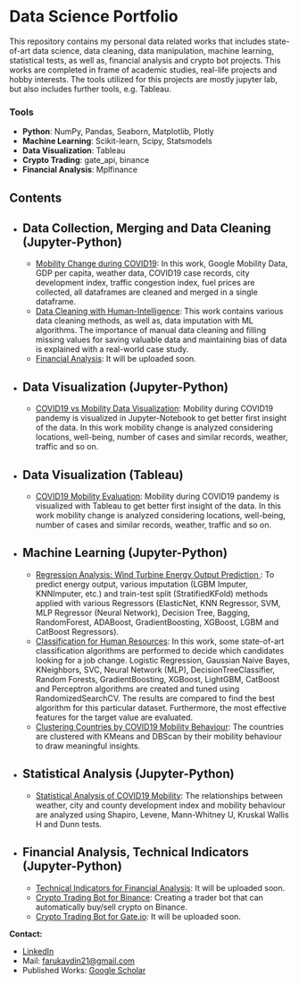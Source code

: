 # Data Science Portfolio
This repository contains my personal data related works that includes state-of-art data science, data cleaning, data manipulation, machine learning, statistical tests, as well as, financial analysis and crypto bot projects. This works are completed in frame of academic studies, real-life projects and hobby interests.
The tools utilized for this projects are mostly jupyter lab, but also includes further tools, e.g. Tableau. 

### Tools
  - **Python**: NumPy, Pandas, Seaborn, Matplotlib, Plotly
  - **Machine Learning**: Scikit-learn, Scipy, Statsmodels
  - **Data Visualization**: Tableau
  - **Crypto Trading**: gate_api, binance
  - **Financial Analysis**: Mplfinance

## Contents
- ## Data Collection, Merging and Data Cleaning (Jupyter-Python)
    - [Mobility Change during COVID19](https://github.com/DrFarukAydin/data-science-portfolio/blob/main/data-collection-merging-and-cleaning/mobility-dataframe-preparation.ipynb): In this work, Google Mobility Data, GDP per capita, weather data, COVID19 case records, city development index, traffic congestion index, fuel prices are collected, all dataframes are cleaned and merged in a single dataframe. 
    - [Data Cleaning with Human-Intelligence](https://github.com/DrFarukAydin/data-science-portfolio/blob/main/data-collection-merging-and-cleaning/data-cleaning-for-hr-classification.ipynb): This work contains various data cleaning methods, as well as, data imputation with ML algorithms. The importance of manual data cleaning and filling missing values for saving valuable data and maintaining bias of data is explained with a real-world case study.
    - [Financial Analysis](https://github.com/DrFarukAydin/data_science_portfolio/blob/master/test.ipynb): It will be uploaded soon.

- ## Data Visualization (Jupyter-Python)
    - [COVID19 vs Mobility Data Visualization](https://github.com/DrFarukAydin/data-science-portfolio/blob/main/data-visualization-python-jupyter/mobility-data-analysis-visualization.ipynb): Mobility during COVID19 pandemy is visualized in Jupyter-Notebook to get better first insight of the data. In this work mobility change is analyzed considering locations, well-being, number of cases and similar records, weather, traffic and so on.
    
   
- ## Data Visualization (Tableau)
    - [COVID19 Mobility Evaluation](https://github.com/DrFarukAydin/data-science-portfolio/blob/main/data-visualization-tableau/data-visualization-tableau.ipynb): Mobility during COVID19 pandemy is visualized with Tableau to get better first insight of the data. In this work mobility change is analyzed considering locations, well-being, number of cases and similar records, weather, traffic and so on.
    
- ## Machine Learning (Jupyter-Python)
    - [Regression Analysis: Wind Turbine Energy Output Prediction ](https://github.com/DrFarukAydin/data-science-portfolio/blob/main/machine-learning/regression-wind-turbine.ipynb): To predict energy output, various imputation (LGBM Imputer, KNNImputer, etc.) and train-test split (StratifiedKFold) methods applied with various Regressors (ElasticNet, KNN Regressor, SVM, MLP Regressor (Neural Network), Decision Tree, Bagging, RandomForest, ADABoost, GradientBoosting, XGBoost, LGBM and CatBoost Regressors). 
    - [Classification for Human Resources](https://github.com/DrFarukAydin/data-science-portfolio/blob/main/machine-learning/classification-hr.ipynb): In this work, some state-of-art classification algorithms are performed to decide which candidates looking for a job change. Logistic Regression, Gaussian Naive Bayes, KNeighbors, SVC, Neural Network (MLP), DecisionTreeClassifier, Random Forests, GradientBoosting, XGBoost, LightGBM, CatBoost and Perceptron algorithms are created and tuned using RandomizedSearchCV. The results are compared to find the best algorithm for this particular dataset. Furthermore, the most effective features for the target value are evaluated. 
    - [Clustering Countries by COVID19 Mobility Behaviour](https://github.com/DrFarukAydin/data-science-portfolio/blob/main/machine-learning/mobility-cluster.ipynb): The countries are clustered with KMeans and DBScan by their mobility behaviour to draw meaningful insights. 

     
- ## Statistical Analysis (Jupyter-Python)
    - [Statistical Analysis of COVID19 Mobility](https://github.com/DrFarukAydin/data-science-portfolio/blob/main/statistical-analysis/mobility-statistical-tests.ipynb): The relationships between weather, city and county development index and mobility behaviour are analyzed using Shapiro, Levene, Mann-Whitney U, Kruskal Wallis H and Dunn tests. 
    
- ## Financial Analysis, Technical Indicators (Jupyter-Python)
    - [Technical Indicators for Financial Analysis](https://github.com/DrFarukAydin/data_science_portfolio/blob/master/test.ipynb): It will be uploaded soon. 
    - [Crypto Trading Bot for Binance](https://github.com/DrFarukAydin/data-science-portfolio/blob/main/financial-tools/binance-bot.ipynb): Creating a trader bot that can automatically buy/sell crypto on Binance.
    - [Crypto Trading Bot for Gate.io](https://github.com/DrFarukAydin/data_science_portfolio/blob/master/test.ipynb): It will be uploaded soon.
    
**Contact:**
- [LinkedIn](https://www.linkedin.com/in/faruk-aydin-0350a459/?locale=en_US)
- Mail: farukaydin21@gmail.com
- Published Works: [Google Scholar](https://scholar.google.com/citations?user=JTdaPdYAAAAJ&hl=tr&oi=ao)


  

